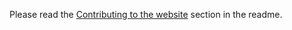 Please read the [Contributing to the website](https://github.com/mono/website#contributing-to-the-website) section in the readme.